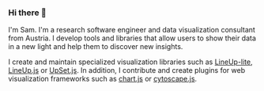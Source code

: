 ### Hi there 👋

I'm Sam. I'm a research software engineer and data visualization consultant from Austria. I develop tools and libraries that allow users to show their data in a new light and help them to discover new insights.

I create and maintain specialized visualization libraries such as [LineUp-lite](https://github.com/sgratzl/lineup-lite), [LineUp.js](https://github.com/lineupjs) or [UpSet.js](https://github.com/upsetjs). In addition, I contribute and create plugins for web visualization frameworks such as [chart.js](https://github.com/sgratzl?tab=repositories&q=chartjs) or [cytoscape.js](https://github.com/sgratzl?tab=repositories&q=cytoscape).
